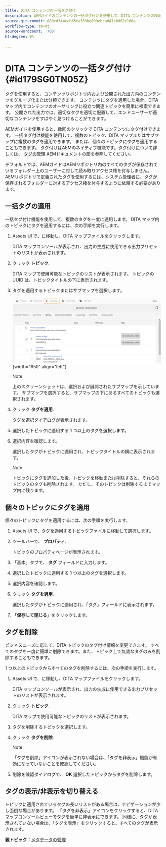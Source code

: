 ```yaml
---
title: DITA コンテンツの一括タグ付け
description: AEMガイドのコンテンツの一括タグ付けを使用して、DITA コンテンツの検出性を向上させます。 1 つまたは複数のトピックに対して一括タグを適用、削除、表示または非表示にする方法を説明します。
source-git-commit: 880cd344ceb65ea339be699ebcad41c0d62e168a
workflow-type: tm+mt
source-wordcount: '700'
ht-degree: 0%

---
```


# DITA コンテンツの一括タグ付け {#id179SG0TN05Z}

タグを使用すると、コンテンツリポジトリ内および公開された出力内のコンテンツをグループ化または分類できます。 コンテンツにタグを適用した場合、DITA マップ内でコンテンツのオーサリングに役立つ関連トピックを簡単に検索できます。 公開された出力では、適切なタグを適切に配置して、エンドユーザーが適切なコンテンツをすばやく見つけることができます。

AEMガイドを使用すると、数回のクリックで DITA コンテンツにタグ付けできます。 一括タグ付け機能を使用して、複数のトピック、DITA マップまたはサブマップに複数のタグを適用できます。 または、個々のトピックにタグを適用することもできます。 タグ付けはAEMのネイティブ機能です。タグ付けについて詳しくは、 [タグの管理](https://experienceleague.adobe.com/docs/experience-manager-cloud-service/sites/authoring/features/tags.html?lang=en) AEMドキュメントの節を参照してください。

デフォルトでは、AEMガイドはAEMリポジトリ内のすべてのタグが保存されているフォルダー上のユーザーに対して読み取りアクセス権を付与しません。 AEMリポジトリで定義されたタグを使用するには、システム管理者に、タグが保存されるフォルダーに対するアクセス権を付与するように依頼する必要があります。

## 一括タグの適用

一括タグ付け機能を使用して、複数のタグを一度に適用します。 DITA マップ内のトピックにタグを適用するには、次の手順を実行します。

1. Assets UI で、に移動し、DITA マップファイルをクリックします。

   DITA マップコンソールが表示され、出力の生成に使用できる出力プリセットのリストが表示されます。

1. クリック **トピック**.

   DITA マップで使用可能なトピックのリストが表示されます。 トピックの UUID は、トピックタイトルの下に表示されます。

1. タグを適用するトピックまたはサブマップを選択します。

   ![](images/apply-tags-uuid.png){width="650" align="left"}


   >[!NOTE]
   >
   > 上のスクリーンショットは、選択および展開されたサブマップを示しています。 サブマップを選択すると、サブマップの下にあるすべてのトピックも選択されます。

1. クリック **タグを適用**.

   タグを選択ダイアログが表示されます。

1. 選択したトピックに適用する 1 つ以上のタグを選択します。

1. 選択内容を確認します。

   選択したタグがトピックに適用され、トピックタイトルの横に表示されます。

   >[!NOTE]
   >
   > トピックにタグを追加した後、トピックを移動または削除すると、それらのトピックのタグも削除されます。 ただし、そのトピックは削除するまでマップ内に残ります。


## 個々のトピックにタグを適用

個々のトピックにタグを適用するには、次の手順を実行します。

1. Assets UI で、タグを適用するトピックファイルに移動して選択します。

1. ツールバーで、 **プロパティ**.

   トピックのプロパティページが表示されます。

1. 「基本」タブで、 **タグ** フィールドに入力します。

1. 選択したトピックに適用する 1 つ以上のタグを選択します。

1. 選択内容を確認します。

1. クリック **タグを適用**.

   選択したタグがトピックに適用され、「タグ」フィールドに表示されます。

1. 「**保存して閉じる**」をクリックします。


## タグを削除

ビジネスニーズに応じて、DITA トピックのタグ付け情報を変更できます。 すべてのタグを一度に簡単に削除できます。また、トピック上で無効なタグのみを削除することもできます。

1 つ以上のトピックからすべてのタグを削除するには、次の手順を実行します。

1. Assets UI で、に移動し、DITA マップファイルをクリックします。

   DITA マップコンソールが表示され、出力の生成に使用できる出力プリセットのリストが表示されます。

1. クリック **トピック**.

   DITA マップで使用可能なトピックのリストが表示されます。

1. タグを削除するトピックを選択します。

1. クリック **タグを削除**.

   >[!NOTE]
   >
   > 「タグを削除」アイコンが表示されない場合は、「タグを非表示」機能が有効になっていないことを確認してください。

1. 削除を確認ダイアログで、 **OK** 選択したトピックからタグを削除します。


## タグの表示/非表示を切り替える

トピックに適用されているタグの長いリストがある場合は、ナビゲーションが少し面倒な場合があります。 「タグを非表示」アイコンをクリックすると、DITA マップコンソールビューでタグを簡単に非表示にできます。 同様に、タグが表示されていない場合は、「タグを表示」をクリックすると、すべてのタグが表示されます。

**親トピック：**[&#x200B;メタデータの管理](manage-metadata.md)

